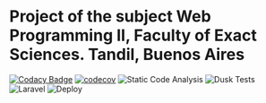 # Project of the subject Web Programming II, Faculty of Exact Sciences. Tandil, Buenos Aires
[![Codacy Badge](https://api.codacy.com/project/badge/Grade/60a16024fe4c44d78a764c0e4f8a9afd)](https://app.codacy.com/gh/espindola-lucas/estadisticas-covid?utm_source=github.com&utm_medium=referral&utm_content=espindola-lucas/estadisticas-covid&utm_campaign=Badge_Grade)
[![codecov](https://codecov.io/gh/espindola-lucas/estadisticas-covid/branch/master/graph/badge.svg)](https://codecov.io/gh/espindola-lucas/estadisticas-covid)
![Static Code Analysis](https://github.com/espindola-lucas/estadisticas-covid/workflows/Static%20Code%20Analysis/badge.svg)
![Dusk Tests](https://github.com/espindola-lucas/estadisticas-covid/workflows/Dusk%20Tests/badge.svg)
![Laravel](https://github.com/espindola-lucas/estadisticas-covid/workflows/Laravel/badge.svg)
![Deploy](https://github.com/espindola-lucas/estadisticas-covid/workflows/Deploy/badge.svg)
